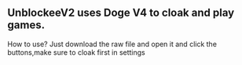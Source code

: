 UnblockeeV2 uses Doge V4 to cloak and play games. 
-
How to use? Just download the raw file and open it and click the buttons,make sure to cloak first in settings 
